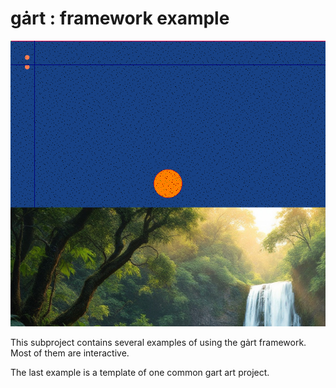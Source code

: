 # gȧrt : framework example

![](example.png)

This subproject contains several examples of using the gȧrt framework. Most of them are interactive.

The last example is a template of one common gart art project.
